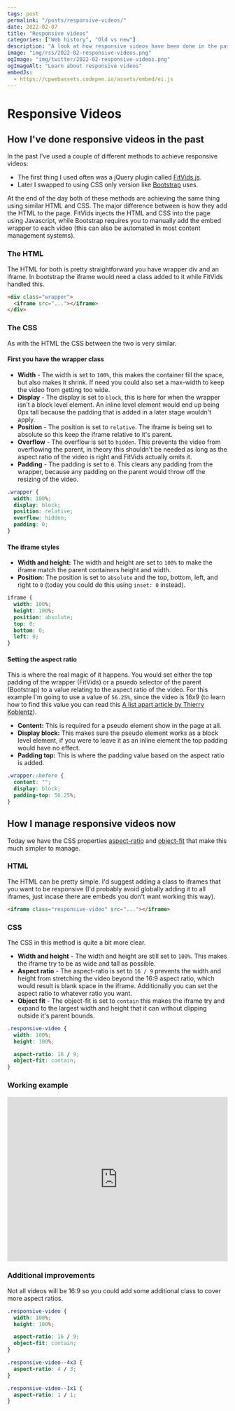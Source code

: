 ```yaml
---
tags: post
permalink: "/posts/responsive-videos/"
date: 2022-02-07
title: "Responsive videos"
categories: ["Web history", "Old vs new"]
description: "A look at how responsive videos have been done in the past and how we can do them now."
image: "img/rss/2022-02-responsive-videos.png"
ogImage: "img/twitter/2022-02-responsive-videos.png"
ogImageAlt: "Learn about responsive videos"
embedJs:
  - https://cpwebassets.codepen.io/assets/embed/ei.js
---
```


# Responsive Videos

## How I've done responsive videos in the past

In the past I've used a couple of different methods to achieve responsive videos:

- The first thing I used often was a jQuery plugin called [FitVids.js](http://fitvidsjs.com/).
- Later I swapped to using CSS only version like [Bootstrap](https://getbootstrap.com/docs/4.6/utilities/embed/) uses.

At the end of the day both of these methods are achieving the same thing using similar HTML and CSS. The major difference between is how they add the HTML to the page. FitVids injects the HTML and CSS into the page using Javascript, while Bootstrap requires you to manually add the embed wrapper to each video (this can also be automated in most content management systems).

### The HTML

The HTML for both is pretty straightforward you have wrapper div and an iframe. In bootstrap the iframe would need a class added to it while FitVids handled this.

```html
<div class="wrapper">
  <iframe src="..."></iframe>
</div>
```

### The CSS

As with the HTML the CSS between the two is very similar.

#### First you have the wrapper class

- **Width** - The width is set to `100%`, this makes the container fill the space, but also makes it shrink. If need you could also set a max-width to keep the video from getting too wide.
- **Display** - The display is set to `block`, this is here for when the wrapper isn't a block level element. An inline level element would end up being 0px tall because the padding that is added in a later stage wouldn't apply.
- **Position** - The position is set to `relative`. The iframe is being set to absolute so this keep the iframe relative to it's parent.
- **Overflow** - The overflow is set to `hidden`. This prevents the video from overflowing the parent, in theory this shouldn't be needed as long as the aspect ratio of the video is right and FitVids actually omits it.
- **Padding** - The padding is set to `0`. This clears any padding from the wrapper, because any padding on the parent would throw off the resizing of the video.

```css
.wrapper {
  width: 100%;
  display: block;
  position: relative;
  overflow: hidden;
  padding: 0;
}
```

#### The iframe styles

- **Width and height:** The width and height are set to `100%` to make the iframe match the parent containers height and width.
- **Position:** The position is set to `absolute` and the top, bottom, left, and right to `0` (today you could do this using `inset: 0` instead).

```css
iframe {
  width: 100%;
  height: 100%;
  position: absolute;
  top: 0;
  bottom: 0;
  left: 0;
}
```

#### Setting the aspect ratio

This is where the real magic of it happens. You would set either the top padding of the wrapper (FitVids) or a psuedo selector of the parent (Bootstrap) to a value relating to the aspect ratio of the video. For this example I'm going to use a value of `56.25%`, since the video is 16x9 (to learn how to find this value you can read this [A list apart article by Thierry Koblentz](https://alistapart.com/article/creating-intrinsic-ratios-for-video/)).

- **Content:** This is required for a pseudo element show in the page at all.
- **Display block:** This makes sure the pseudo element works as a block level element, if you were to leave it as an inline element the top padding would have no effect.
- **Padding top:** This is where the padding value based on the aspect ratio is added.

```css
.wrapper::before {
  content: "";
  display: block;
  padding-top: 56.25%;
}
```

## How I manage responsive videos now

Today we have the CSS properties [aspect-ratio](https://developer.mozilla.org/en-US/docs/Web/CSS/aspect-ratio) and [object-fit](https://developer.mozilla.org/en-US/docs/Web/CSS/object-fit) that make this much simpler to manage.

### HTML

The HTML can be pretty simple. I'd suggest adding a class to iframes that you want to be responsive (I'd probably avoid globally adding it to all iframes, just incase there are embeds you don't want working this way).

```html
<iframe class="responsive-video" src="..."></iframe>
```

### CSS

The CSS in this method is quite a bit more clear.

- **Width and height** - The width and height are still set to `100%`. This makes the iframe try to be as wide and tall as possible.
- **Aspect ratio** - The aspect-ratio is set to `16 / 9` prevents the width and height from stretching the video beyond the 16:9 aspect ratio, which would result is blank space in the iframe. Additionally you can set the aspect ratio to whatever ratio you want.
- **Object fit** - The object-fit is set to `contain` this makes the iframe try and expand to the largest width and height that it can without clipping outside it's parent bounds.

```css
.responsive-video {
  width: 100%;
  height: 100%;

  aspect-ratio: 16 / 9;
  object-fit: contain;
}
```

### Working example

<iframe height="375" style="width: 100%;" scrolling="no" title="Responsive video" src="https://codepen.io/craigwfox/embed/qBVRXJZ?default-tab=html%2Cresult" frameborder="no" loading="lazy" allowtransparency="true" allowfullscreen="true">
  See the Pen <a href="https://codepen.io/craigwfox/pen/qBVRXJZ">
  Responsive video</a> by Craig Fox (<a href="https://codepen.io/craigwfox">@craigwfox</a>)
  on <a href="https://codepen.io">CodePen</a>.
</iframe>

### Additional improvements

Not all videos will be 16:9 so you could add some additional class to cover more aspect ratios.

```css
.responsive-video {
  width: 100%;
  height: 100%;

  aspect-ratio: 16 / 9;
  object-fit: contain;
}

.responsive-video--4x3 {
  aspect-ratio: 4 / 3;
}

.responsive-video--1x1 {
  aspect-ratio: 1 / 1;
}
```
